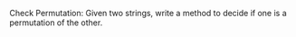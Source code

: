 Check Permutation: Given two strings, write a method to decide if one is a permutation of the 
other. 

